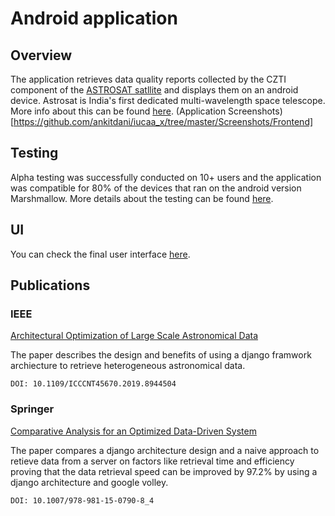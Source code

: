 # Android application

## Overview

The application retrieves data quality reports collected by the CZTI component of the [ASTROSAT satllite](https://web.iucaa.in/~astrosat/czti_specs.html) and displays them on an android device. 
Astrosat is India's first dedicated multi-wavelength space telescope. More info about this can be found [here](http://astrosat.iucaa.in/). (Application Screenshots)[https://github.com/ankitdani/iucaa_x/tree/master/Screenshots/Frontend]

## Testing

Alpha testing was successfully conducted on 10+ users and the application was compatible for 80% of the devices that ran on the android version Marshmallow. More details about the testing can be found [here](https://github.com/ankitdani1997/iucaa_x/tree/master/Screenshots/Testing%20Results).

## UI

You can check the final user interface [here](https://github.com/ankitdani1997/iucaa_x/tree/master/Screenshots/Frontend).

## Publications

### IEEE

[Architectural Optimization of Large Scale Astronomical Data](https://ieeexplore.ieee.org/document/8944504)

The paper describes the design and benefits of using a django framwork archiecture to retrieve heterogeneous astronomical data. 

```
DOI: 10.1109/ICCCNT45670.2019.8944504
```

### Springer

[Comparative Analysis for an Optimized Data-Driven System](https://link.springer.com/chapter/10.1007/978-981-15-0790-8_4)

The paper compares a django architecture design and a naive approach to retieve data from a server on factors like retrieval time and efficiency proving that the data retrieval speed can be improved by 97.2% by using a django architecture and google volley. 


```
DOI: 10.1007/978-981-15-0790-8_4
```





